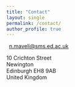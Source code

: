 ```yaml
---
title: "Contact"
layout: single
permalink: /contact/
author_profile: true
---
```


<i class="fas fa-envelope" aria-hidden="true"></i>&ensp;[n.maveli@sms.ed.ac.uk](mailto:n.maveli@sms.ed.ac.uk)

10 Crichton Street<br>
Newington<br>
Edinburgh EH8 9AB<br>
United Kingdom<br>

